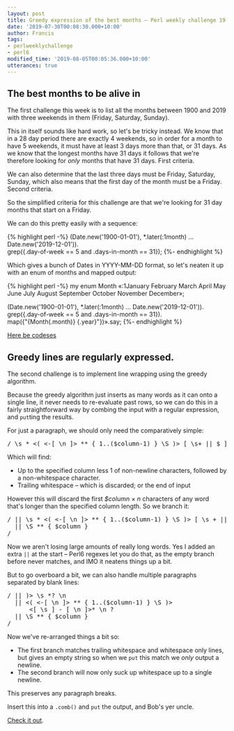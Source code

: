 ```yaml
---
layout: post
title: Greedy expression of the best months – Perl weekly challenge 19
date: '2019-07-30T00:08:30.000+10:00'
author: Francis
tags:
- perlweeklychallenge
- perl6
modified_time: '2019-08-05T00:05:36.000+10:00'
utterances: true
---
```


## The best months to be alive in

The first challenge this week is to list all the months between 1900 and 2019
with three weekends in them (Friday, Saturday, Sunday).

This in itself sounds like hard work, so let's be tricky instead. We know that
in a 28 day period there are exactly 4 weekends, so in order for a month to have
5 weekends, it must have at least 3 days more than that, or 31 days. As we know
that the longest months have 31 days it follows that we're therefore looking for
*only* months that have 31 days. First criteria.

We can also determine that the last three days must be Friday, Saturday, Sunday,
which also means that the first day of the month must be a Friday.  Second
criteria.

So the simplified criteria for this challenge are that we're looking for 31 day
months that start on a Friday.

We can do this pretty easily with a sequence:

{% highlight perl -%}
(Date.new('1900-01-01'), *.later(:1month) ... Date.new('2019-12-01')).\
  grep({.day-of-week == 5 and .days-in-month == 31});
{%- endhighlight %}

Which gives a bunch of Dates in YYYY-MM-DD format, so let's neaten it up with an
enum of months and mapped output:

{% highlight perl -%}
my enum Month «:1January February March April May June July August September October November December»;

(Date.new('1900-01-01'), *.later(:1month) ... Date.new('2019-12-01')).\
  grep({.day-of-week == 5 and .days-in-month == 31}).\
  map({"{Month(.month)} {.year}"})».say;
{%- endhighlight %}

[Here be codeses](https://github.com/fjwhittle/perlweeklychallenge-club/blob/master/challenge-019/fjwhittle/perl6/ch-1.p6)

## Greedy lines are regularly expressed.

The second challenge is to implement line wrapping using the greedy algorithm.

Because the greedy algorithm just inserts as many words as it can onto a single
line, it never needs to re-evaluate past rows, so we can do this in a fairly
straightforward way by combing the input with a regular expression, and
`put`ting the results.

For just a paragraph, we should only need the comparatively simple:

<pre>
/ \s * <( <-[ \n ]> ** { 1..($column-1) } \S )> [ \s+ || $ ] /
</pre>

Which will find:

* Up to the specified column less 1 of non-newline characters, followed by a
  non-whitespace character.
* Trailing whitespace – which is discarded; or the end of input

However this will discard the first *$column* × *n* characters of any word
that's longer than the specified column length.  So we branch it:

<pre>
/ || \s * <( <-[ \n ]> ** { 1..($column-1) } \S )> [ \s + || $ ]
  || \S ** { $column }
/
</pre>

Now we aren't losing large amounts of really long words. Yes I added an extra
`||` at the start – Perl6 regexes let you do that, as the empty branch before
never matches, and IMO it neatens things up a bit.

But to go overboard a bit, we can also handle multiple paragraphs separated by
blank lines:

<pre>
/ || )> \s *? \n
  || <( <-[ \n ]> ** { 1..($column-1) } \S )>
	 <?before [ \s || $ ]> <[ \s ] - [ \n ]>* \n ?
  || \S ** { $column }
/
</pre>

Now we've re-arranged things a bit so:

* The first branch matches trailing whitespace and whitespace only lines, but
  gives an empty string so when we `put` this match we *only* output a newline.
* The second branch will now only suck up whitespace up to a single newline.

This preserves any paragraph breaks.

Insert this into a `.comb()` and `put` the output, and Bob's yer uncle.

[Check it out](https://github.com/fjwhittle/perlweeklychallenge-club/blob/master/challenge-019/fjwhittle/perl6/ch-2.p6).
